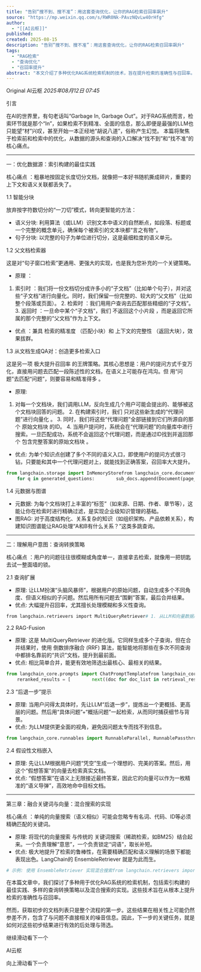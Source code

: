 ```yaml
---
title: "告别“搜不到、搜不准”：用这套查询优化，让你的RAG检索召回率飙升"
source: "https://mp.weixin.qq.com/s/RWR0Nk-PAvzNQvLw40rHfg"
author:
  - "[[AI云枢]]"
published:
created: 2025-08-15
description: "告别“搜不到、搜不准”：用这套查询优化，让你的RAG检索召回率飙升"
tags:
  - "RAG检索"
  - "查询优化"
  - "召回率提升"
abstract: "本文介绍了多种优化RAG系统检索机制的技术，旨在提升检索的准确性与召回率。"
---
```

Original AI云枢 *2025年08月12日 07:45*

引言

在AI的世界里，有句老话叫“Garbage In, Garbage Out”。对于RAG系统而言，检索环节就是那个“In”，如果检索不到精准、全面的信息，那么即便是最强的LLM也只能望“材”兴叹，甚至开始一本正经地“胡说八道”，俗称产生幻觉。 本篇将聚焦于检索前和检索中的优化，从数据的源头和查询的入口解决“找不到”和“找不准”的核心痛点。

---

一：优化数据源：索引构建的最佳实践

核心痛点 ：粗暴地按固定长度切分文档，就像把一本好书随机撕成碎片，重要的上下文和语义关联都丢失了。

1.1 智能分块

放弃按字符数切分的“一刀切”模式，转向更智能的方法：

- 语义分块: 利用算法（或LLM）识别文本中语义的自然断点，如段落、标题或一个完整的概念单元，确保每个被索引的文本块都“言之有物”。
- 句子分块: 以完整的句子为单位进行切分，这是最细粒度的语义单元。

  

1.2 父文档检索器

这是对“句子窗口检索”更通用、更强大的实现，也是我为您补充的一个关键策略。

- 原理 ：
1. 索引时 ：我们将一份文档切分成许多小的“子文档”（比如单个句子），并对这些“子文档”进行向量化。同时，我们保留一份完整的、较大的“父文档”（比如整个段落或页面）。
	2. 检索时 ：我们用用户查询去匹配那些精细的“子文档”。
	3. 返回时 ：一旦命中某个“子文档”，我们 不返回这个小片段 ，而是返回它所属的那个完整的“父文档”作为上下文。
- 优点 ：兼具 检索的精准度 （匹配小块）和 上下文的完整性 （返回大块），效果拔群。

  

1.3 从文档生成QA对：创造更多检索入口

这是另一项 极大提升召回率 的王牌策略。其核心思想是：用户的提问方式千变万化，直接用问题去匹配一段陈述性的文档，在语义上可能存在鸿沟。但 用“问题”去匹配“问题”，则要容易和精准得多 。

- 原理:
1. 对每一个文档块，我们调用LLM，反向生成几个用户可能会提出的、能够被这个文档块回答的问题。
	2. 在构建索引时，我们 只对这些新生成的“代理问题”进行向量化 。
	3. 同时，我们将这些“代理问题”全部链接到它们所源自的那个 原始文档块 的ID。
	4. 当用户提问时，系统会在“代理问题”的向量库中进行搜索。一旦匹配成功，系统不会返回这个代理问题，而是通过ID找到并返回那个 包含完整答案的原始文档块 。
- 优点: 为单个知识点创建了多个不同的语义入口，即使用户的提问方式很刁钻，只要能和其中一个代理问题对上，就能找到正确答案，召回率大大提升。

```python
from langchain.storage import InMemoryStorefrom langchain_core.documents import Documentfrom langchain.retrievers.multi_vector import MultiVectorRetrieverfrom langchain_core.output_parsers import StrOutputParserfrom langchain_core.prompts import ChatPromptTemplateimport uuiddocs = [    Document(page_content="RAG-Fusion通过生成多个查询变体并使用RRF算法智能排序来提升检索相关性。", metadata={"doc_id": str(uuid.uuid4())}),    Document(page_content="假设性文档嵌入（HyDE）先让LLM生成一个理想答案，再用该答案的嵌入来检索真实文档。", metadata={"doc_id": str(uuid.uuid4())}),]doc_ids = [doc.metadata["doc_id"] for doc in docs]question_gen_prompt_str = (    "你是一位AI专家。请根据以下文档内容，生成3个用户可能会提出的、高度相关的问题。\n"    "只返回问题列表，每个问题占一行，不要有其他前缀或编号。\n\n"    "文档内容:\n"    "----------\n"    "{content}\n"    "----------\n")question_gen_prompt = ChatPromptTemplate.from_template(question_gen_prompt_str)question_generator_chain = question_gen_prompt | llm | StrOutputParser()sub_docs = []for i, doc in enumerate(docs):    doc_id = doc_ids[i]    generated_questions = question_generator_chain.invoke({"content": doc.page_content}).split("\n")    generated_questions = [q.strip() for q in generated_questions if q.strip()]
    for q in generated_questions:        sub_docs.append(Document(page_content=q, metadata={"doc_id": doc_id}))vectorstore_qa = Chroma.from_documents(documents=sub_docs, embedding=embeddings)doc_store = InMemoryStore()doc_store.mset(list(zip(doc_ids, docs)))multivector_retriever = MultiVectorRetriever(    vectorstore=vectorstore_qa,    docstore=doc_store,    id_key="doc_id",)user_query = "RAG-Fusion是怎么工作的？"retrieved_qa_docs = multivector_retriever.invoke(user_query)
```

  

1.4 元数据与图谱

- 元数据: 为每个文档块打上丰富的“标签”（如来源、日期、作者、章节等），这能让你在检索时进行精确过滤，是实现企业级知识管理的基础。
- 图RAG: 对于高度结构化、关系复杂的知识（如组织架构、产品依赖关系），构建知识图谱能让RAG处理“A和B有什么关系？”这类多跳查询。

---

二：理解用户意图：查询转换策略

核心痛点 ：用户的问题往往很模糊或角度单一，直接拿去检索，就像用一把钥匙去试一整面墙的锁。

2.1 查询扩展

- 原理: 让LLM扮演“头脑风暴师”，根据用户的原始问题，自动生成多个不同角度、但语义相似的子问题。然后用所有问题去“围剿”答案，最后合并结果。
- 优点: 大幅提升召回率，尤其擅长处理模糊和多义性查询。

```makefile
from langchain.retrievers import MultiQueryRetriever# 1. 从LLM和向量数据库创建一个MultiQueryRetriever#    它会自动处理“生成查询 -> 检索 -> 合并去重”的整个流程multiquery_retriever = MultiQueryRetriever.from_llm(    retriever=vectorstore.as_retriever(), # 使用我们创建的向量数据库作为基础检索器    llm=llm # 使用我们初始化的LLM来生成子查询)# 2. 使用原始查询进行调用user_query = "如何通过修改问题来改进检索效果？"retrieved_docs = multiquery_retriever.invoke(user_query)# 3. 打印结果print_docs(retrieved_docs, f"查询扩展 (MultiQuery) 对 '{user_query}' 的检索结果")# 深入了解它生成了哪些子查询import logginglogging.basicConfig()logging.getLogger("langchain.retrievers.multi_query").setLevel(logging.INFO)retrieved_docs = multiquery_retriever.invoke(user_query)
```

  

2.2 RAG-Fusion

- 原理: 这是 MultiQueryRetriever 的进化版。它同样生成多个子查询，但在合并结果时，使用 倒数排序融合 (RRF) 算法，能智能地将那些在多次不同查询中都排名靠前的“共识”文档，提升到最前面。
- 优点: 相比简单合并，能更有效地筛选出最核心、最相关的结果。

```python
from langchain_core.prompts import ChatPromptTemplatefrom langchain_core.output_parsers import StrOutputParserfrom langchain_core.documents import Documentimport operator# 1. 定义一个用于生成子查询的链 (Chain)query_gen_prompt = ChatPromptTemplate.from_messages([    ("user", "你是一位AI研究员。请根据以下问题，生成3个不同角度的、语义相似的查询。\n"             "每个查询占一行，不要有其他前缀或编号。\n\n"             "原始问题: {original_question}")])generate_queries_chain = query_gen_prompt | llm | StrOutputParser() | (lambda x: x.split("\n"))# 2. 定义RRF算法函数def reciprocal_rank_fusion(retrieval_results: list[list[Document]], k=60):    fused_scores = {}       for doc_list in retrieval_results:        for rank, doc in enumerate(doc_list):            doc_id = doc.page_content            if doc_id not in fused_scores:                fused_scores[doc_id] = 0            fused_scores[doc_id] += 1 / (k + rank)
    reranked_results = [        next((doc for doc_list in retrieval_results for doc in doc_list if doc.page_content == doc_id), None)        for doc_id, score in sorted(fused_scores.items(), key=operator.itemgetter(1), reverse=True)    ]    return [doc for doc in reranked_results if doc is not None]def rag_fusion_pipeline(original_question: str):    # 生成多个查询    generated_queries = generate_queries_chain.invoke({"original_question": original_question})    all_queries = [original_question] + generated_queries    print(f"生成的查询: {all_queries}")    # 独立检索每个查询    retriever = vectorstore.as_retriever()    retrieval_results = [retriever.invoke(q) for q in all_queries]    # 应用RRF算法对结果进行融合和重排    final_docs = reciprocal_rank_fusion(retrieval_results)    return final_docs# 4. 调用user_query = "如何处理用户提问太具体的情况？"fusion_docs = rag_fusion_pipeline(user_query)print(fusion_docs, f"RAG-Fusion 对 '{user_query}' 的检索结果")
```

  

2.3 “后退一步”提示

- 原理: 当用户问得太具体时，先让LLM“后退一步”，提炼出一个更概括、更高层的问题。然后用“具体问题”+“概括问题”一起检索，从而同时捕获细节与背景。
- 优点: 为LLM提供更全面的视角，避免因问题太专而找不到信息。

```python
from langchain_core.runnables import RunnableParallel, RunnablePassthrough# 1. 定义生成“后退一步”问题的Prompt和链step_back_prompt_template = ChatPromptTemplate.from_messages([    ("user", "你是一位善于提炼核心问题的专家。请将以下可能很具体的问题，"             "抽象成一个更通用、更高层次的“后退一步”的问题。\n\n"             "例如：'LangChain的LCEL和Python的asyncio库是如何交互的？' -> 'LangChain LCEL的异步执行机制是怎样的？'\n\n"             "原始问题: {original_question}")])step_back_chain = step_back_prompt_template | llm | StrOutputParser()retriever = vectorstore.as_retriever()chain = (    {        # 第一个分支：对原始问题进行检索        "original_docs": RunnablePassthrough() | retriever,        # 第二个分支：先生成后退问题，再用它进行检索        "step_back_docs": step_back_chain | retriever,    }    # 将两个分支的结果合并、去重    | (lambda x: remove_duplicates_by_id(x["original_docs"] + x["step_back_docs"])))# 辅助函数去重def remove_duplicates_by_id(documents):    seen_ids = set()    unique_docs = []    for doc in documents:        # 假设 page_content 是唯一标识        if doc.page_content not in seen_ids:            unique_docs.append(doc)            seen_ids.add(doc.page_content)    return unique_docsuser_query = "RAG-Fusion里那个RRF算法的平滑参数k有什么用？"step_back_docs = chain.invoke({"original_question": user_query})
```

  

2.4 假设性文档嵌入

- 原理: 先让LLM根据用户问题“凭空”生成一个理想的、完美的答案。然后，用这个“假想答案”的向量去检索真实文档。
- 优点: “假想答案”在语义上无限接近最终答案，因此它的向量可以作为一枚精准的“语义导弹”，高效地命中目标文档。

---

第三章：融合关键词与向量：混合搜索的实现

核心痛点 ：单纯的向量搜索（语义相似）可能会忽略专有名词、代码、ID等必须精确匹配的关键词。

- 原理: 将现代的向量搜索 与传统的 关键词搜索（稀疏检索，如BM25）结合起来。一个负责理解“意思”，一个负责锁定“词语”，取长补短。
- 优点: 极大地提升了检索的鲁棒性，在需要精确匹配和语义理解的场景下都能表现出色。LangChain的 EnsembleRetriever 就是为此而生。

```python
# 示例: 使用 EnsembleRetriever 实现混合搜索from langchain.retrievers import EnsembleRetrieverfrom langchain_community.retrievers import BM25Retrieverfrom langchain.retrievers import EnsembleRetriever# 假设 all_splits 和 vectorstore 已准备好# 1. 初始化关键词检索器 (Sparse Retriever)bm25_retriever = BM25Retriever.from_documents(all_splits)bm25_retriever.k = 3 # 检索3个结果# 2. 初始化向量检索器 (Dense Retriever)vector_retriever = vectorstore.as_retriever(search_kwargs={"k": 3})# 3. 初始化 EnsembleRetriever，并设置权重# weights 参数决定了最终排序时，两种检索器结果的权重ensemble_retriever = EnsembleRetriever(    retrievers=[bm25_retriever, vector_retriever],    weights=[0.4, 0.6] # 稍微偏重向量搜索的语义理解能力)# 4. 使用query = "LangChain中的LCEL是什么?"retrieved_docs = ensemble_retriever.invoke(query)print(f"混合搜索召回了 {len(retrieved_docs)} 个文档。")
```

  

在本篇文章中，我们探讨了多种用于优化RAG系统的检索机制，包括索引构建的最佳实践、多样的查询转换策略以及混合搜索的实现。这些技术旨在从根本上提升检索的准确性与召回率。

然而，获取初步的文档列表只是整个流程的第一步。这些结果在相关性上可能仍然参差不齐，包含了与问题不直接相关的噪音信息。因此，下一步的关键任务，就是如何对这些初步结果进行有效的后处理与筛选。

  

  

继续滑动看下一个

AI云枢

向上滑动看下一个